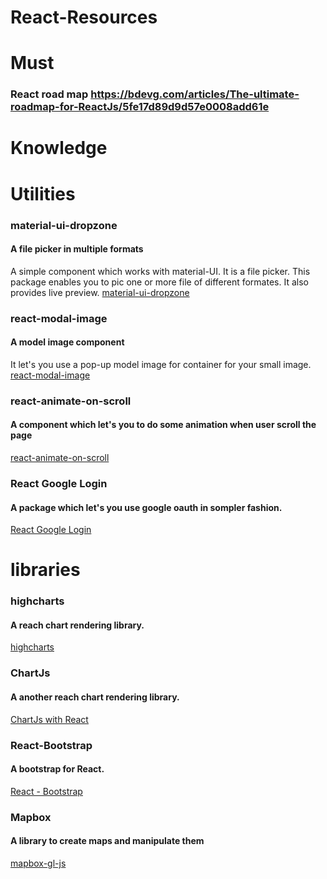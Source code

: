 # React-Resources 
# Must
### React road map https://bdevg.com/articles/The-ultimate-roadmap-for-ReactJs/5fe17d89d9d57e0008add61e
# Knowledge 

# Utilities
### material-ui-dropzone
#### A file picker in multiple formats 
A simple component which works with material-UI. It is a  file picker. This package enables you to pic one or more file of different formates. It also provides live preview. <a href="https://yuvaleros.github.io/material-ui-dropzone/">material-ui-dropzone</a>

### react-modal-image
#### A model image component
It let's you use a pop-up model image for container for  your small image. <a href="https://www.npmjs.com/package/react-modal-image">react-modal-image</a>

### react-animate-on-scroll
#### A component which let's you to do some animation when user scroll the page
<a href="https://www.npmjs.com/package/react-animate-on-scroll">react-animate-on-scroll</a>

### React Google Login
#### A package which let's you use google oauth in sompler fashion.
<a href="https://www.npmjs.com/package/react-google-login">React Google Login</a>


# libraries 
### highcharts
#### A reach chart rendering library.
<a href="https://www.highcharts.com/">highcharts</a>

### ChartJs
#### A another reach chart rendering library.
<a href="https://github.com/jerairrest/react-chartjs-2">ChartJs with React</a>

### React-Bootstrap
#### A bootstrap for React.
<a href="https://react-bootstrap.github.io/">React - Bootstrap</a>

### Mapbox
#### A library to create maps and manipulate them
<a href="https://docs.mapbox.com/mapbox-gl-js/api/">mapbox-gl-js</a>
